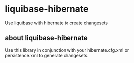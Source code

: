 # liquibase-hibernate

Use liquibase with hibernate to create changesets

## about liquibase-hibernate

Use this library in conjunction with your hibernate.cfg.xml or persistence.xml to generate changesets.
